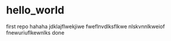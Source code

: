 # hello_world
first repo
hahaha
jdklajflwekjiwe
fweflnvdlksflkwe
nlskvnnlkweiof
fnewuriuflkewnlks
done
